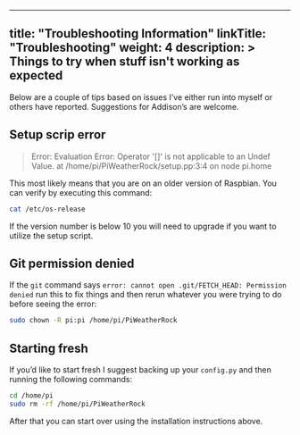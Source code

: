 
---
title: "Troubleshooting Information"
linkTitle: "Troubleshooting"
weight: 4
description: >
  Things to try when stuff isn't working as expected
---

Below are a couple of tips based on issues I’ve either run into myself or others have reported. Suggestions for Addison’s are welcome.

## Setup scrip error

> Error: Evaluation Error: Operator '[]' is not applicable to an Undef Value. at /home/pi/PiWeatherRock/setup.pp:3:4 on node pi.home

This most likely means that you are on an older version of Raspbian. You can verify by executing this command:

```bash
cat /etc/os-release
```

If the version number is below 10 you will need to upgrade if you want to utilize the setup script.

## Git permission denied

If the `git` command says `error: cannot open .git/FETCH_HEAD: Permission denied` run this to fix things and then rerun whatever you were trying to do before seeing the error:

```bash
sudo chown -R pi:pi /home/pi/PiWeatherRock
```

## Starting fresh

If you’d like to start fresh I suggest backing up your `config.py` and then running the following commands:

```bash
cd /home/pi
sudo rm -rf /home/pi/PiWeatherRock
```

After that you can start over using the installation instructions above.
